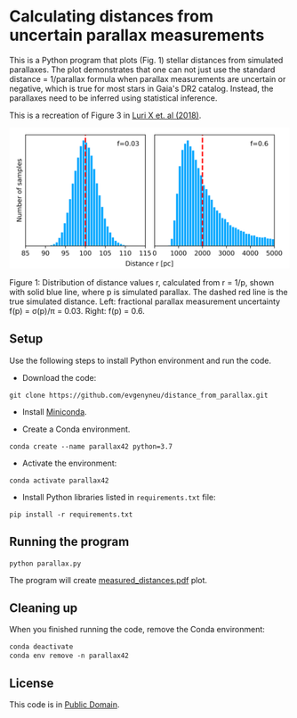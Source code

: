 # Calculating distances from uncertain parallax measurements

This is a Python program that plots (Fig. 1) stellar distances from simulated parallaxes. The plot demonstrates that one can not just use the standard distance = 1/parallax formula when parallax
measurements are uncertain or negative, which is true for most stars in Gaia's DR2 catalog. Instead, the parallaxes need to be inferred using statistical inference.

This is a recreation of Figure 3 in [Luri X et. al (2018)](https://arxiv.org/abs/1804.09376).

![Distances from simulated parallaxes](measured_distances.png)

Figure 1: Distribution of distance values r, calculated from r = 1/p, shown with solid blue line, where p is simulated parallax. The dashed red line is the true simulated distance. Left: fractional parallax measurement uncertainty f(p) = σ(p)/π = 0.03. Right: f(p) = 0.6.


## Setup

Use the following steps to install Python environment and run the code.

* Download the code:

```
git clone https://github.com/evgenyneu/distance_from_parallax.git
```

* Install [Miniconda](https://docs.conda.io/en/latest/miniconda.html).

* Create a Conda environment.

```
conda create --name parallax42 python=3.7
```

* Activate the environment:

```
conda activate parallax42
```

* Install Python libraries listed in `requirements.txt` file:

```
pip install -r requirements.txt
```

## Running the program

```
python parallax.py
```

The program will create [measured_distances.pdf](measured_distances.pdf) plot.


## Cleaning up

When you finished running the code, remove the Conda environment:

```
conda deactivate
conda env remove -n parallax42
```

## License

This code is in [Public Domain](LICENSE).

